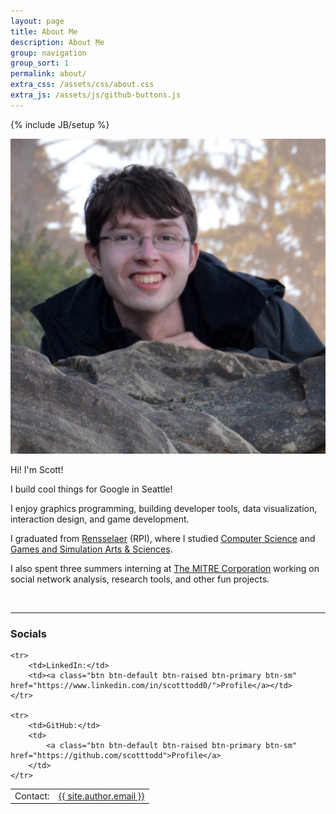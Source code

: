 ```yaml
---
layout: page
title: About Me
description: About Me
group: navigation
group_sort: 1
permalink: about/
extra_css: /assets/css/about.css
extra_js: /assets/js/github-buttons.js
---
```

{% include JB/setup %}

<img src="/assets/images/scott-todd.png" class="photo-id img-responsive">

Hi! I'm Scott!

I build cool things for Google in Seattle!

I enjoy graphics programming, building developer tools, data visualization, interaction design, and game development.

I graduated from <a href="http://www.rpi.edu/">Rensselaer</a> (RPI), where I studied <a href="https://science.rpi.edu/computer-science">Computer Science</a> and <a href="https://hass.rpi.edu/games-and-simulation-arts-and-sciences">Games and Simulation Arts & Sciences</a>.

I also spent three summers interning at <a href="http://www.mitre.org/">The MITRE Corporation</a> working on social network analysis, research tools, and other fun projects.

<br>
<hr>

<h3>Socials</h3>

<table class="socials">
<col><col>
<thead></thead>
<tbody>
    <tr>
        <td>Contact:</td>
        <td><a class="btn btn-default btn-raised btn-primary btn-sm" href="mailto:{{ site.author.email }}">{{ site.author.email }}</a></td>
    </tr>

    <tr>
        <td>LinkedIn:</td>
        <td><a class="btn btn-default btn-raised btn-primary btn-sm" href="https://www.linkedin.com/in/scotttodd0/">Profile</a></td>
    </tr>

    <tr>
        <td>GitHub:</td>
        <td>
            <a class="btn btn-default btn-raised btn-primary btn-sm" href="https://github.com/scotttodd">Profile</a>
        </td>
    </tr>
</tbody>
</table>
